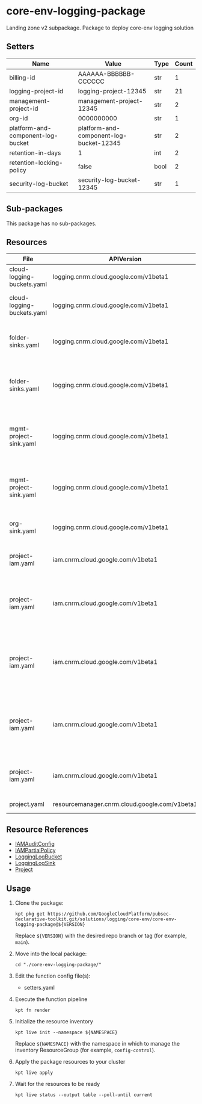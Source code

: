 <!-- BEGINNING OF PRE-COMMIT-BLUEPRINT DOCS HOOK:TITLE -->
# core-env-logging-package

<!-- END OF PRE-COMMIT-BLUEPRINT DOCS HOOK:TITLE -->

<!-- BEGINNING OF PRE-COMMIT-BLUEPRINT DOCS HOOK:BODY -->
Landing zone v2 subpackage.
Package to deploy core-env logging solution

## Setters

|               Name                |                  Value                  | Type | Count |
|-----------------------------------|-----------------------------------------|------|-------|
| billing-id                        | AAAAAA-BBBBBB-CCCCCC                    | str  |     1 |
| logging-project-id                | logging-project-12345                   | str  |    21 |
| management-project-id             | management-project-12345                | str  |     2 |
| org-id                            |                              0000000000 | str  |     1 |
| platform-and-component-log-bucket | platform-and-component-log-bucket-12345 | str  |     2 |
| retention-in-days                 |                                       1 | int  |     2 |
| retention-locking-policy          | false                                   | bool |     2 |
| security-log-bucket               | security-log-bucket-12345               | str  |     1 |

## Sub-packages

This package has no sub-packages.

## Resources

|            File            |                  APIVersion                   |       Kind       |                                 Name                                 | Namespace |
|----------------------------|-----------------------------------------------|------------------|----------------------------------------------------------------------|-----------|
| cloud-logging-buckets.yaml | logging.cnrm.cloud.google.com/v1beta1         | LoggingLogBucket | security-log-bucket                                                  | logging   |
| cloud-logging-buckets.yaml | logging.cnrm.cloud.google.com/v1beta1         | LoggingLogBucket | platform-and-component-log-bucket                                    | logging   |
| folder-sinks.yaml          | logging.cnrm.cloud.google.com/v1beta1         | LoggingLogSink   | platform-and-component-services-log-sink                             | logging   |
| folder-sinks.yaml          | logging.cnrm.cloud.google.com/v1beta1         | LoggingLogSink   | platform-and-component-services-infra-log-sink                       | logging   |
| mgmt-project-sink.yaml     | logging.cnrm.cloud.google.com/v1beta1         | LoggingLogSink   | mgmt-project-cluster-platform-and-component-log-sink                 | logging   |
| mgmt-project-sink.yaml     | logging.cnrm.cloud.google.com/v1beta1         | LoggingLogSink   | mgmt-project-cluster-disable-default-bucket                          | logging   |
| org-sink.yaml              | logging.cnrm.cloud.google.com/v1beta1         | LoggingLogSink   | logging-project-id-security-sink                                     | logging   |
| project-iam.yaml           | iam.cnrm.cloud.google.com/v1beta1             | IAMPartialPolicy | security-log-bucket-writer-permissions                               | projects  |
| project-iam.yaml           | iam.cnrm.cloud.google.com/v1beta1             | IAMPartialPolicy | platform-and-component-services-log-bucket-writer-permissions        | projects  |
| project-iam.yaml           | iam.cnrm.cloud.google.com/v1beta1             | IAMPartialPolicy | platform-and-component-services-infra-log-bucket-writer-permissions  | projects  |
| project-iam.yaml           | iam.cnrm.cloud.google.com/v1beta1             | IAMPartialPolicy | gke-kcc-cluster-platform-and-component-log-bucket-writer-permissions | projects  |
| project-iam.yaml           | iam.cnrm.cloud.google.com/v1beta1             | IAMAuditConfig   | logging-project-data-access-log-config                               | projects  |
| project.yaml               | resourcemanager.cnrm.cloud.google.com/v1beta1 | Project          | logging-project-id                                                   | projects  |

## Resource References

- [IAMAuditConfig](https://cloud.google.com/config-connector/docs/reference/resource-docs/iam/iamauditconfig)
- [IAMPartialPolicy](https://cloud.google.com/config-connector/docs/reference/resource-docs/iam/iampartialpolicy)
- [LoggingLogBucket](https://cloud.google.com/config-connector/docs/reference/resource-docs/logging/logginglogbucket)
- [LoggingLogSink](https://cloud.google.com/config-connector/docs/reference/resource-docs/logging/logginglogsink)
- [Project](https://cloud.google.com/config-connector/docs/reference/resource-docs/resourcemanager/project)

## Usage

1.  Clone the package:

    ```shell
    kpt pkg get https://github.com/GoogleCloudPlatform/pubsec-declarative-toolkit.git/solutions/logging/core-env/core-env-logging-package@${VERSION}
    ```

    Replace `${VERSION}` with the desired repo branch or tag
    (for example, `main`).

1.  Move into the local package:

    ```shell
    cd "./core-env-logging-package/"
    ```

1.  Edit the function config file(s):
    - setters.yaml

1.  Execute the function pipeline

    ```shell
    kpt fn render
    ```

1.  Initialize the resource inventory

    ```shell
    kpt live init --namespace ${NAMESPACE}
    ```

    Replace `${NAMESPACE}` with the namespace in which to manage
    the inventory ResourceGroup (for example, `config-control`).

1.  Apply the package resources to your cluster

    ```shell
    kpt live apply
    ```

1.  Wait for the resources to be ready

    ```shell
    kpt live status --output table --poll-until current
    ```

<!-- END OF PRE-COMMIT-BLUEPRINT DOCS HOOK:BODY -->